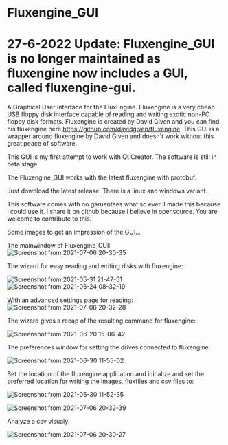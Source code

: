 # Fluxengine_GUI

# 27-6-2022 Update: Fluxengine_GUI is no longer maintained as fluxengine now includes a GUI, called fluxengine-gui.

A Graphical User Interface for the FluxEngine. Fluxengine is a very cheap USB floppy disk interface capable of reading and writing exotic non-PC floppy disk formats.
Fluxengine is created by David Given and you can find his fluxengine here https://github.com/davidgiven/fluxengine.
This GUI is a wrapper around fluxengine by David Given and doesn't work without this great peace of software.

This GUI is my first attempt to work with Qt Creator. The software is still in beta stage.

The Fluxengine_GUI works with the latest fluxengine with protobuf.

Just download the latest release. There is a linux and windows variant.

This software comes with no garuentees what so ever. I made this because i could use it.
I share it on github because i believe in opensource. You are welcome to contribute to this.

Some images to get an impression of the GUI...

The mainwindow of Fluxengine_GUI:
![Screenshot from 2021-07-06 20-30-35](https://user-images.githubusercontent.com/14984509/124649698-1e9e8580-de99-11eb-951c-2204a0d8be9c.png)


The wizard for easy reading and writing disks with fluxengine:

![Screenshot from 2021-05-31 21-47-51](https://user-images.githubusercontent.com/14984509/120235278-f8624600-c259-11eb-8a21-fd52ad9493f8.png)
![Screenshot from 2021-06-24 08-32-19](https://user-images.githubusercontent.com/14984509/123220110-ea58bb80-d4cd-11eb-888d-00556fb47ff0.png)

With an advanced settings page for reading:
![Screenshot from 2021-07-06 20-32-28](https://user-images.githubusercontent.com/14984509/124649942-6fae7980-de99-11eb-9c8d-1bd62fbbfcd1.png)

The wizard gives a recap of the resulting command for fluxengine:

![Screenshot from 2021-06-20 15-06-42](https://user-images.githubusercontent.com/14984509/122675338-38717480-d1d9-11eb-8906-b6f5504a2cd0.png)

The preferences window for setting the drives connected to fluxengine:

![Screenshot from 2021-06-30 11-55-02](https://user-images.githubusercontent.com/14984509/123941055-15de1900-d99a-11eb-8d6a-daba5c715481.png)

Set the location of the fluxengine application and initialize and set the preferred location for writing the images, fluxfiles  and csv files to:

![Screenshot from 2021-06-30 11-52-35](https://user-images.githubusercontent.com/14984509/123940812-d3b4d780-d999-11eb-84b3-87e68bcf5d4d.png)

![Screenshot from 2021-07-06 20-32-39](https://user-images.githubusercontent.com/14984509/124649964-7937e180-de99-11eb-9bbf-7d6cd4abfde6.png)


Analyze a csv visualy:

![Screenshot from 2021-07-06 20-30-27](https://user-images.githubusercontent.com/14984509/124649735-29591a80-de99-11eb-99c1-01e8f6823371.png)






